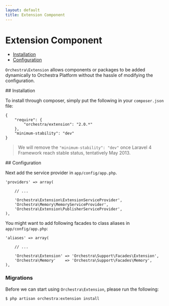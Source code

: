 ```yaml
---
layout: default
title: Extension Component
---
```


Extension Component
==============

* [Installation](#installation)
* [Configuration](#configuration)

<article id="introduction">

`Orchestra\Extension` allows components or packages to be added dynamically to Orchestra Platform without the hassle of modifying the configuration.

</article>

<article id="installation">
## Installation

To install through composer, simply put the following in your `composer.json` file:

	{
		"require": {
			"orchestra/extension": "2.0.*"
		},
		"minimum-stability": "dev"
	}

> We will remove the `"minimum-stability": "dev"` once Laravel 4 Framework reach stable status, tentatively May 2013.

</article>

<article id="configuration">
## Configuration

Next add the service provider in `app/config/app.php`.

	'providers' => array(
		
		// ...
		
		'Orchestra\Extension\ExtensionServiceProvider',
		'Orchestra\Memory\MemoryServiceProvider',
		'Orchestra\Extension\PublisherServiceProvider',
	),

You might want to add following facades to class aliases in `app/config/app.php`:

	'aliases' => array(

		// ...
		
		'Orchestra\Extension' => 'Orchestra\Support\Facades\Extension',
		'Orchestra\Memory'    => 'Orchestra\Support\Facades\Memory',
	),

<a id="migrate"></a>
### Migrations

Before we can start using `Orchestra\Extension`, please run the following:

	$ php artisan orchestra:extension install

</article>
